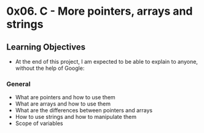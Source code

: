 # 0x06. C - More pointers, arrays and strings
## Learning Objectives
* At the end of this project, I am expected to be able to explain to anyone, without the help of Google:
### General
* What are pointers and how to use them
* What are arrays and how to use them
* What are the differences between pointers and arrays
* How to use strings and how to manipulate them
* Scope of variables

